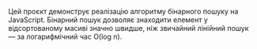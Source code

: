Цей проєкт демонструє реалізацію алгоритму бінарного пошуку на JavaScript.
Бінарний пошук дозволяє знаходити елемент у відсортованому масиві значно швидше, ніж звичайний лінійний пошук — за логарифмічний час O(log n).
